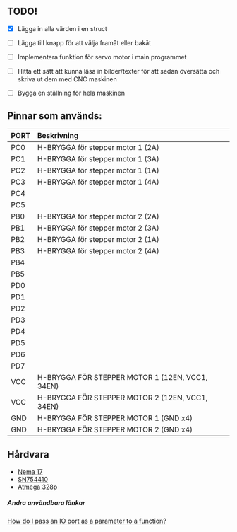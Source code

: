 ## TODO!

- [x] Lägga in alla värden i en struct
- [ ] Lägga till knapp för att välja framåt eller bakåt
- [ ] Implementera funktion för servo motor i main programmet
- [ ] Hitta ett sätt att kunna läsa in bilder/texter för att sedan översätta och skriva ut dem med CNC maskinen
- [ ] Bygga en ställning för hela maskinen


## Pinnar som används:

| PORT | Beskrivning |
| :--- | :--- |
| PC0 | H-BRYGGA för stepper motor 1 (2A) |
| PC1 | H-BRYGGA för stepper motor 1 (3A) |
| PC2 | H-BRYGGA för stepper motor 1 (1A) |
| PC3 | H-BRYGGA för stepper motor 1 (4A) |
| PC4 | |
| PC5 | |
| PB0 | H-BRYGGA för stepper motor 2 (2A) |
| PB1 | H-BRYGGA för stepper motor 2 (3A) |
| PB2 | H-BRYGGA för stepper motor 2 (1A) |
| PB3 | H-BRYGGA för stepper motor 2 (4A) |
| PB4 | |
| PB5 | |
| PD0 | |
| PD1 | |
| PD2 | |
| PD3 | |
| PD4 | |
| PD5 | |
| PD6 | |
| PD7 | |
| VCC | H-BRYGGA FÖR STEPPER MOTOR 1 (12EN, VCC1, 34EN) |
| VCC | H-BRYGGA FÖR STEPPER MOTOR 2 (12EN, VCC1, 34EN) |
| GND | H-BRYGGA FÖR STEPPER MOTOR 1 (GND x4) |
| GND | H-BRYGGA FÖR STEPPER MOTOR 2 (GND x4) |

## Hårdvara
- [Nema 17](http://reprap.org/wiki/NEMA_17_Stepper_motor)
- [SN754410](http://www.ti.com/lit/ds/symlink/sn754410.pdf)
- [Atmega 328p](http://www.atmel.com/images/Atmel-8271-8-bit-AVR-Microcontroller-ATmega48A-48PA-88A-88PA-168A-168PA-328-328P_datasheet_Complete.pdf)

##### Andra användbara länkar
[How do I pass an IO port as a parameter to a function?](http://www.atmel.com/webdoc/avrlibcreferencemanual/FAQ_1faq_port_pass.html)
